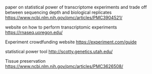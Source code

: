 paper on statistical power of transcriptome experiments and trade off between sequencing depth and biological replicates 
https://www.ncbi.nlm.nih.gov/pmc/articles/PMC3904521/

website on how to perform transcriptomic experiments
https://rnaseq.uoregon.edu/

Experiment crowdfunding website
https://experiment.com/guide

statistical power tool
http://scotty.genetics.utah.edu/

Tissue preservation 
https://www.ncbi.nlm.nih.gov/pmc/articles/PMC3626508/